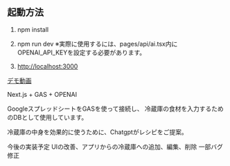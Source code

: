 ## 起動方法

1. npm install

2. npm run dev
※実際に使用するには、pages/api/ai.tsx内にOPENAI_API_KEYを設定する必要があります。

3. [http://localhost:3000](http://localhost:3000)

[デモ動画](https://www.youtube.com/watch?v=cZEtedQ9El0)


Next.js + GAS + OPENAI


GoogleスプレッドシートをGASを使って接続し、
冷蔵庫の食材を入力するためのDBとして使用しています。

冷蔵庫の中身を効果的に使うために、Chatgptがレシピをご提案。

今後の実装予定
UIの改善、アプリからの冷蔵庫への追加、編集、削除
一部バグ修正
